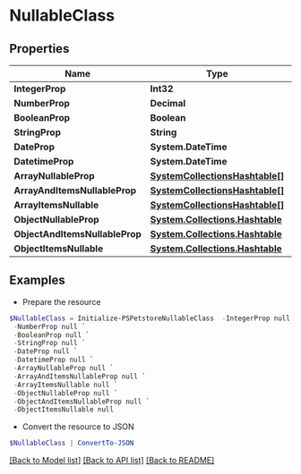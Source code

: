 # NullableClass
## Properties

Name | Type | Description | Notes
------------ | ------------- | ------------- | -------------
**IntegerProp** | **Int32** |  | [optional] 
**NumberProp** | **Decimal** |  | [optional] 
**BooleanProp** | **Boolean** |  | [optional] 
**StringProp** | **String** |  | [optional] 
**DateProp** | **System.DateTime** |  | [optional] 
**DatetimeProp** | **System.DateTime** |  | [optional] 
**ArrayNullableProp** | [**SystemCollectionsHashtable[]**](SystemCollectionsHashtable.md) |  | [optional] 
**ArrayAndItemsNullableProp** | [**SystemCollectionsHashtable[]**](SystemCollectionsHashtable.md) |  | [optional] 
**ArrayItemsNullable** | [**SystemCollectionsHashtable[]**](SystemCollectionsHashtable.md) |  | [optional] 
**ObjectNullableProp** | [**System.Collections.Hashtable**](SystemCollectionsHashtable.md) |  | [optional] 
**ObjectAndItemsNullableProp** | [**System.Collections.Hashtable**](SystemCollectionsHashtable.md) |  | [optional] 
**ObjectItemsNullable** | [**System.Collections.Hashtable**](SystemCollectionsHashtable.md) |  | [optional] 

## Examples

- Prepare the resource
```powershell
$NullableClass = Initialize-PSPetstoreNullableClass  -IntegerProp null `
 -NumberProp null `
 -BooleanProp null `
 -StringProp null `
 -DateProp null `
 -DatetimeProp null `
 -ArrayNullableProp null `
 -ArrayAndItemsNullableProp null `
 -ArrayItemsNullable null `
 -ObjectNullableProp null `
 -ObjectAndItemsNullableProp null `
 -ObjectItemsNullable null
```

- Convert the resource to JSON
```powershell
$NullableClass | ConvertTo-JSON
```

[[Back to Model list]](../README.md#documentation-for-models) [[Back to API list]](../README.md#documentation-for-api-endpoints) [[Back to README]](../README.md)

